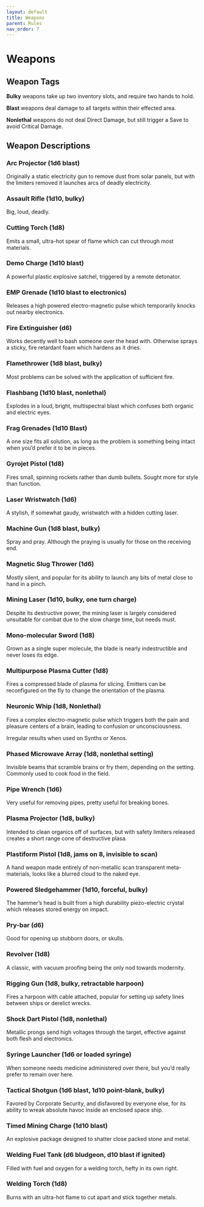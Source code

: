 ```yaml
---
layout: default
title: Weapons
parent: Rules
nav_order: 7
---
```


# Weapons

## Weapon Tags

**Bulky** weapons take up two inventory slots, and require two hands to hold. 

**Blast** weapons deal damage to all targets within their effected area. 

**Nonlethal** weapons do not deal Direct Damage, but still trigger a Save to avoid Critical Damage.

## Weapon Descriptions

### Arc Projector (1d6 blast)

Originally a static electricity gun to remove dust from solar panels, but with the limiters removed it launches arcs of deadly electricity.

### Assault Rifle (1d10, bulky)

Big, loud, deadly.

### Cutting Torch (1d8) 

Emits a small, ultra-hot spear of flame which can cut through most materials.

### Demo Charge (1d10 blast)

A powerful plastic explosive satchel, triggered by a remote detonator.

### EMP Grenade (1d10 blast to electronics)

Releases a high powered electro-magnetic pulse which temporarily knocks out nearby electronics.

### Fire Extinguisher (d6)

Works decently well to bash someone over the head with. Otherwise sprays a sticky, fire retardant foam which hardens as it dries.

### Flamethrower (1d8 blast, bulky)

Most problems can be solved with the application of sufficient fire.

### Flashbang (1d10 blast, nonlethal)

Explodes in a loud, bright, multispectral blast which confuses both organic and electric eyes.

### Frag Grenades (1d10 Blast)

A one size fits all solution, as long as the problem is something being intact when you’d prefer it to be in pieces.

### Gyrojet Pistol (1d8)

Fires small, spinning rockets rather than dumb bullets. Sought more for style than function.

### Laser Wristwatch (1d6) 

A stylish, if somewhat gaudy, wristwatch with a hidden cutting laser.

### Machine Gun (1d8 blast, bulky)

Spray and pray. Although the praying is usually for those on the receiving end.

### Magnetic Slug Thrower (1d6)

Mostly silent, and popular for its ability to launch any bits of metal close to hand in a pinch.

### Mining Laser (1d10, bulky, one turn charge)

Despite its destructive power, the mining laser is largely considered unsuitable for combat due to the slow charge time, but needs must.

### Mono-molecular Sword (1d8)

Grown as a single super molecule, the blade is nearly indestructible and never loses its edge.

### Multipurpose Plasma Cutter (1d8) 

Fires a compressed blade of plasma for slicing. Emitters can be reconfigured on the fly to change the orientation of the plasma.

### Neuronic Whip (1d8, Nonlethal)

Fires a complex electro-magnetic pulse which triggers both the pain and pleasure centers of a brain, leading to confusion or unconsciousness. 

Irregular results when used on Synths or Xenos.

### Phased Microwave Array (1d8, nonlethal setting)

Invisible beams that scramble brains or fry them, depending on the setting. Commonly used to cook food in the field.

### Pipe Wrench (1d6)

Very useful for removing pipes, pretty useful for breaking bones.

### Plasma Projector (1d8, bulky)

Intended to clean organics off of surfaces, but with safety limiters released creates a short range cone of destructive plasa.

### Plastiform Pistol (1d8, jams on 8, invisible to scan)

A hand weapon made entirely of non-metallic scan transparent meta-materials, looks like a blurred cloud to the naked eye.

### Powered Sledgehammer (1d10, forceful, bulky)

The hammer’s head is built from a high durability piezo-electric crystal which releases stored energy on impact.

### Pry-bar (d6) 

Good for opening up stubborn doors, or skulls.

### Revolver (1d8)

A classic, with vacuum proofing being the only nod towards modernity.

### Rigging Gun (1d8, bulky, retractable harpoon)

Fires a harpoon with cable attached, popular for setting up safety lines between ships or derelict wrecks.

### Shock Dart Pistol (1d8, nonlethal)

Metallic prongs send high voltages through the target, effective against both flesh and electronics. 

### Syringe Launcher (1d6 or loaded syringe)

When someone needs medicine administered over there, but you’d really prefer to remain over here.

### Tactical Shotgun (1d6 blast, 1d10 point-blank, bulky)

Favored by Corporate Security, and disfavored by everyone else, for its ability to wreak absolute havoc inside an enclosed space ship.

### Timed Mining Charge (1d10 blast)

An explosive package designed to shatter close packed stone and metal.

### Welding Fuel Tank (d6 bludgeon, d10 blast if ignited)

Filled with fuel and oxygen for a welding torch, hefty in its own right.

### Welding Torch (1d8)

Burns with an ultra-hot flame to cut apart and stick together metals.